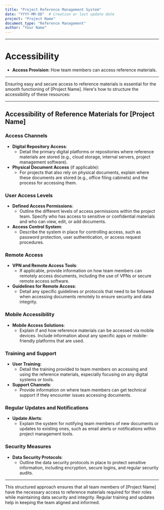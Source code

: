 ```yaml
---
title: "Project Reference Management System"
date: "YYYY-MM-DD"  # Creation or last update date
project: "Project Name"
document_type: "Reference Management"
author: "Your Name"
---
```

---
# Accessibility

- **Access Provision**: How team members can access reference materials.

---
Ensuring easy and secure access to reference materials is essential for the smooth functioning of [Project Name]. Here's how to structure the accessibility of these resources:

---

## Accessibility of Reference Materials for [Project Name]

### Access Channels
- **Digital Repository Access**:
  - Detail the primary digital platforms or repositories where reference materials are stored (e.g., cloud storage, internal servers, project management software).
- **Physical Document Access** (if applicable):
  - For projects that also rely on physical documents, explain where these documents are stored (e.g., office filing cabinets) and the process for accessing them.

### User Access Levels
- **Defined Access Permissions**:
  - Outline the different levels of access permissions within the project team. Specify who has access to sensitive or confidential materials and who can view, edit, or add documents.
- **Access Control System**:
  - Describe the system in place for controlling access, such as password protection, user authentication, or access request procedures.

### Remote Access
- **VPN and Remote Access Tools**:
  - If applicable, provide information on how team members can remotely access documents, including the use of VPNs or secure remote access software.
- **Guidelines for Remote Access**:
  - Detail any specific guidelines or protocols that need to be followed when accessing documents remotely to ensure security and data integrity.

### Mobile Accessibility
- **Mobile Access Solutions**:
  - Explain if and how reference materials can be accessed via mobile devices. Include information about any specific apps or mobile-friendly platforms that are used.

### Training and Support
- **User Training**:
  - Detail the training provided to team members on accessing and using the reference materials, especially focusing on any digital systems or tools.
- **Support Channels**:
  - Provide information on where team members can get technical support if they encounter issues accessing documents.

### Regular Updates and Notifications
- **Update Alerts**:
  - Explain the system for notifying team members of new documents or updates to existing ones, such as email alerts or notifications within project management tools.

### Security Measures
- **Data Security Protocols**:
  - Outline the data security protocols in place to protect sensitive information, including encryption, secure logins, and regular security audits.

---

This structured approach ensures that all team members of [Project Name] have the necessary access to reference materials required for their roles while maintaining data security and integrity. Regular training and updates help in keeping the team aligned and informed.